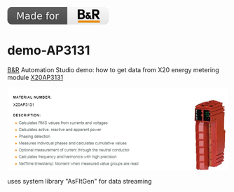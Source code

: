 [![Made For B&R](https://github.com/hilch/BandR-badges/blob/main/Made-For-BrAutomation.svg)](https://www.br-automation.com)

# demo-AP3131
[B&amp;R](https://www.br-automation.com) Automation Studio demo: how to get data from X20 energy metering module [X20AP3131](https://www.br-automation.com/en/products/control-systems/x20-system/analog-inputs/x20ap3131/)

![X20AP3131](https://github.com/hilch/demo-AP3131/blob/master/X20AP3131.PNG)

uses system library "AsFltGen" for data streaming

